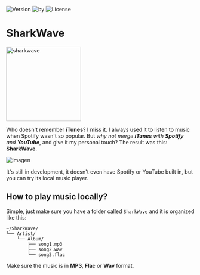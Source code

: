 ![Version](https://img.shields.io/badge/version-PreAlfa-red) 
![by](https://img.shields.io/badge/by-S3RGI09-blue) 
![License](https://img.shields.io/badge/license-Apache2.0-purple)

# SharkWave
<img src="https://github.com/user-attachments/assets/9c0f03e0-18db-4d44-a89f-7494d66aeb55" alt="sharkwave" width="200">  

Who doesn't remember **iTunes**? I miss it. I always used it to listen to music when Spotify wasn't so popular. But *why not merge **iTunes** with **Spotify** and **YouTube***, and give it my personal touch? The result was this: **SharkWave**.

![imagen](https://github.com/user-attachments/assets/684aeeb1-d8e6-426f-8cd0-1d1bb4c31175)

It's still in development, it doesn't even have Spotify or YouTube built in, but you can try its local music player.
## How to play music locally?
Simple, just make sure you have a folder called `SharkWave` and it is organized like this:
```
~/SharkWave/
└── Artist/
    └── Album/
        ├── song1.mp3
        ├── song2.wav
        └── song3.flac
```
Make sure the music is in **MP3**, **Flac** or **Wav** format.
